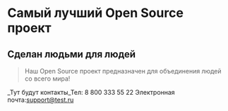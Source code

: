 # Самый лучший Open Source проект

## Сделан людьми для людей

> Наш Open Source проект предназначен для объединения людей со всего мира!

_Тут будут контакты_Тел: 8 800 333 55 22
Электронная почта:support@test.ru

